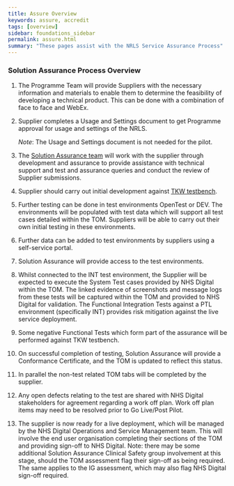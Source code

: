 ```yaml
---
title: Assure Overview
keywords: assure, accredit
tags: [overview]
sidebar: foundations_sidebar
permalink: assure.html
summary: "These pages assist with the NRLS Service Assurance Process"
---
```



<!--{% include custom/under.construction.html content="Please check back later for any updates to this page." %}-->

### Solution Assurance Process Overview ###

1.	The Programme Team will provide Suppliers with the necessary information and materials to enable them to determine the feasibility of developing a technical product. This can be done with a combination of face to face and WebEx.

2.	Supplier completes a Usage and Settings document to get Programme approval for usage and settings of the NRLS. 
	
	*Note*: The Usage and Settings document is not needed for the pilot.
 
3. The <a href="mailto:itkconformance@nhs.net">Solution Assurance team</a> will work with the supplier through development and assurance to provide assistance with technical support and test and assurance queries and conduct the review of Supplier submissions.

4. Supplier should carry out initial development against [TKW testbench](https://hscic365-my.sharepoint.com/:u:/g/personal/chbe53_log1_hscic_gov_uk/EdO79_cHfj5LqEOJv7o-zj4B9tTK8T6PBnOEN88e19_Edw?e=xeKfqj).

5.	Further testing can be done in test environments OpenTest or DEV. The environments will be populated with test data which will support all test cases detailed within the TOM.  Suppliers will be able to carry out their own initial testing in these environments.

6.	Further data can be added to test environments by suppliers using a self-service portal.

7.	Solution Assurance will provide access to the test environments.

8.	Whilst connected to the INT test environment, the Supplier will be expected to execute the System Test cases provided by NHS Digital within the TOM. The linked evidence of screenshots and message logs from these tests will be captured within the TOM and provided to NHS Digital for validation. The Functional Integration Tests against a PTL environment (specifically INT) provides risk mitigation against the live service deployment.

9.	Some negative Functional Tests which form part of the assurance will be performed against TKW testbench. 

10.	On successful completion of testing, Solution Assurance will provide a Conformance Certificate, and the TOM is updated to reflect this status.

11.	In parallel the non-test related TOM tabs will be completed by the supplier.

12.	Any open defects relating to the test are shared with NHS Digital stakeholders for 
agreement regarding a work off plan. Work off plan items may need to be resolved prior to Go Live/Post Pilot.

13.	The supplier is now ready for a live deployment, which will be managed by the NHS Digital Operations and Service Management team. This will involve the end user organisation completing their sections of the TOM and providing sign-off to NHS Digital. Note: there may be some additional Solution Assurance Clinical Safety group involvement at this stage, should the TOM assessment flag their sign-off as being required. The same applies to the IG assessment, which may also flag NHS Digital sign-off required.



<!--
The Assure section contains descriptions of approaches and suggestions for building APIs at the Assure stage.

Any API developed must go through an solution assurance process which will assure the API meets the highest level of quality, is clinically safe for use and provides the necessary security features to keep organisations safe. This can be achieved through the test phase of development that may include the use of test services, involving the wider healthcare community and enabling end to end testing through tooling and test environments.

Additional details on how an API can be assured will be provided in due course.
-->


<!--
The Assure section contains descriptions of approaches and suggestions for building APIs at the Assure stage.

| Page              |  Description    |
|+---------------------|+--------------------------------+|
| Access | The access mechanism and of requesting system is influenced by many factors. This section demonstrates the design decisions to consider | 
| Security | The security of the FHIR payload, access and data at rest are all important design decisions while building an API.  | 
| End to end | The end to end assurance necessary to deliver an assured API.  | 

Please support the wider health and care community efforts of providing a completely defined API service.


# Providing an API #

The following diagram explains the elements of APIs allowing the development of APIs:

{% include custom/provide_api.svg %}

NHS Digital is contributing to progressing the profile development (see Overview section). Invitations are open to the health and care community to get involved and progress the wider developer ecosystem as defined above. 


# Contribute #

This site is structured around API users, developers and architects. Please get involved in the journey.

{% include custom/api_overview.svg %}

{% include custom/contribute.html content="If you want to get involved in any part of this then please get in touch with interoperabilityteam@nhs.net "%}
-->